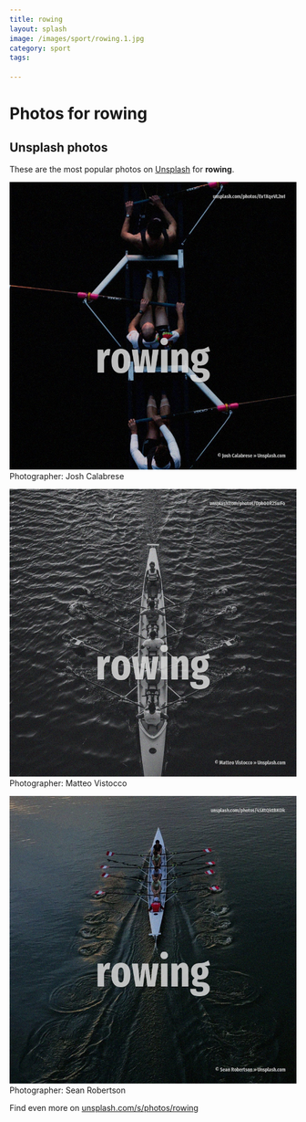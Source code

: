 ```yaml
---
title: rowing
layout: splash
image: /images/sport/rowing.1.jpg
category: sport
tags:

---
```

# Photos for rowing
 
## Unsplash photos
These are the most popular photos on [Unsplash](https://unsplash.com) for **rowing**.
 
![rowing](/images/sport/rowing.1.jpg)
Photographer:  Josh Calabrese
 
![rowing](/images/sport/rowing.2.jpg)
Photographer:  Matteo Vistocco
 
![rowing](/images/sport/rowing.3.jpg)
Photographer:  Sean Robertson
 
Find even more on [unsplash.com/s/photos/rowing](https://unsplash.com/s/photos/rowing)
 
